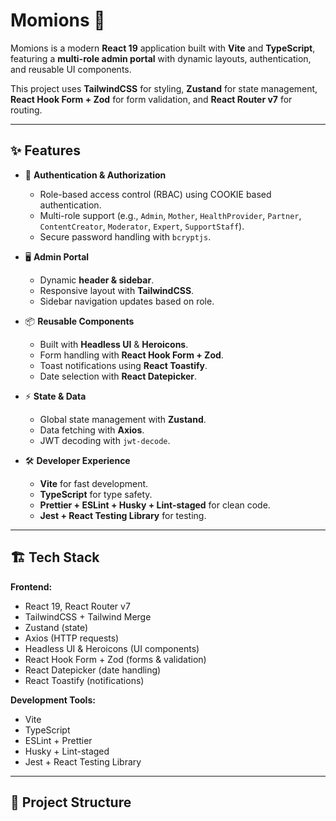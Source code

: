 # Momions 🚀

Momions is a modern **React 19** application built with **Vite** and **TypeScript**, featuring a **multi-role admin portal** with dynamic layouts, authentication, and reusable UI components.  

This project uses **TailwindCSS** for styling, **Zustand** for state management, **React Hook Form + Zod** for form validation, and **React Router v7** for routing.  

---

## ✨ Features

- 🔐 **Authentication & Authorization**
  - Role-based access control (RBAC) using COOKIE based authentication.
  - Multi-role support (e.g., `Admin`, `Mother`, `HealthProvider`, `Partner`, `ContentCreator`, `Moderator`, `Expert`, `SupportStaff`).
  - Secure password handling with `bcryptjs`.

- 🖥️ **Admin Portal**
  - Dynamic **header & sidebar**.
  - Responsive layout with **TailwindCSS**.
  - Sidebar navigation updates based on role.

- 📦 **Reusable Components**
  - Built with **Headless UI** & **Heroicons**.
  - Form handling with **React Hook Form + Zod**.
  - Toast notifications using **React Toastify**.
  - Date selection with **React Datepicker**.

- ⚡ **State & Data**
  - Global state management with **Zustand**.
  - Data fetching with **Axios**.
  - JWT decoding with `jwt-decode`.

- 🛠️ **Developer Experience**
  - **Vite** for fast development.
  - **TypeScript** for type safety.
  - **Prettier + ESLint + Husky + Lint-staged** for clean code.
  - **Jest + React Testing Library** for testing.

---

## 🏗️ Tech Stack

**Frontend:**
- React 19, React Router v7  
- TailwindCSS + Tailwind Merge  
- Zustand (state)  
- Axios (HTTP requests)  
- Headless UI & Heroicons (UI components)  
- React Hook Form + Zod (forms & validation)  
- React Datepicker (date handling)  
- React Toastify (notifications)  

**Development Tools:**
- Vite  
- TypeScript  
- ESLint + Prettier  
- Husky + Lint-staged  
- Jest + React Testing Library  

---

## 📂 Project Structure

